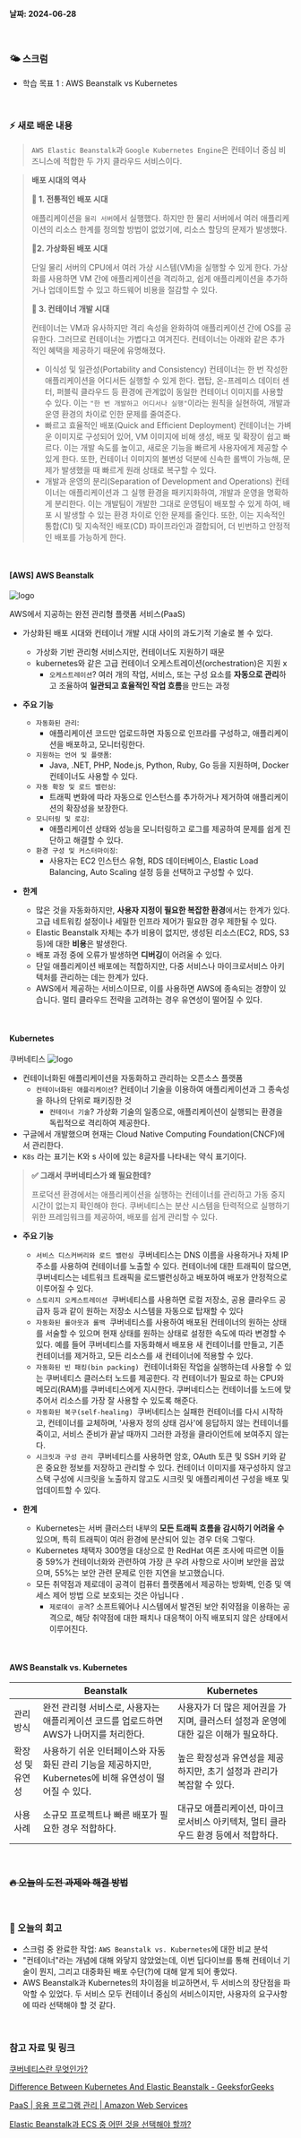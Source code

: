 #### 날짜: 2024-06-28

<br/>

### 🌤️ 스크럼

-   학습 목표 1 : AWS Beanstalk vs Kubernetes

<br/>

### ⚡️ 새로 배운 내용

> `AWS Elastic Beanstalk`과 `Google Kubernetes Engine`은 컨테이너 중심 비즈니스에 적합한 두 가지 클라우드 서비스이다.

> **배포 시대의 역사**
>
> **📍 1. 전통적인 배포 시대**
>
> 애플리케이션을 `물리 서버`에서 실행했다.
> 하지만 한 물리 서버에서 여러 애플리케이션의 리소스 한계를 정의할 방법이 없었기에, 리소스 할당의 문제가 발생했다.
>
> **📍2. 가상화된 배포 시대**
>
> 단일 물리 서버의 CPU에서 여러 가상 시스템(VM)을 실행할 수 있게 한다.
> 가상화를 사용하면 VM 간에 애플리케이션을 격리하고, 쉽게 애플리케이션을 추가하거나 업데이트할 수 있고 하드웨어 비용을 절감할 수 있다.
>
> **📍 3. 컨테이너 개발 시대**
>
> 컨테이너는 VM과 유사하지만 격리 속성을 완화하여 애플리케이션 간에 OS를 공유한다. 그러므로 컨테이너는 가볍다고 여겨진다.
> 컨테이너는 아래와 같은 추가적인 혜택을 제공하기 때문에 유명해졌다.
>
> -   이식성 및 일관성(Portability and Consistency)
>     컨테이너는 한 번 작성한 애플리케이션을 어디서든 실행할 수 있게 한다. 랩탑, 온-프레미스 데이터 센터, 퍼블릭 클라우드 등 환경에 관계없이 동일한 컨테이너 이미지를 사용할 수 있다. 이는 `"한 번 개발하고 어디서나 실행"`이라는 원칙을 실현하여, 개발과 운영 환경의 차이로 인한 문제를 줄여준다.
> -   빠르고 효율적인 배포(Quick and Efficient Deployment)
>     컨테이너는 가벼운 이미지로 구성되어 있어, VM 이미지에 비해 생성, 배포 및 확장이 쉽고 빠르다. 이는 개발 속도를 높이고, 새로운 기능을 빠르게 사용자에게 제공할 수 있게 한다. 또한, 컨테이너 이미지의 불변성 덕분에 신속한 롤백이 가능해, 문제가 발생했을 때 빠르게 원래 상태로 복구할 수 있다.
> -   개발과 운영의 분리(Separation of Development and Operations)
>     컨테이너는 애플리케이션과 그 실행 환경을 패키지화하여, 개발과 운영을 명확하게 분리한다. 이는 개발팀이 개발한 그대로 운영팀이 배포할 수 있게 하여, 배포 시 발생할 수 있는 환경 차이로 인한 문제를 줄인다. 또한, 이는 지속적인 통합(CI) 및 지속적인 배포(CD) 파이프라인과 결합되어, 더 빈번하고 안정적인 배포를 가능하게 한다.

<br/>

#### [AWS] AWS Beanstalk

![logo](img/20240628_1.png)

AWS에서 지공하는 완전 관리형 플랫폼 서비스(PaaS)

-   가상화된 배포 시대와 컨테이너 개발 시대 사이의 과도기적 기술로 볼 수 있다.

    -   가상화 기반 관리형 서비스지만, 컨테이너도 지원하기 때문
    -   kubernetes와 같은 고급 컨테이너 오케스트레이션(orchestration)은 지원 x
        -   `오케스트레이션`?
            여러 개의 작업, 서비스, 또는 구성 요소를 **자동으로 관리**하고 조율하여 **일관되고 효율적인 작업 흐름**을 만드는 과정

-   **주요 기능**

    -   `자동화된 관리`:
        -   애플리케이션 코드만 업로드하면 자동으로 인프라를 구성하고, 애플리케이션을 배포하고, 모니터링한다.
    -   `지원하는 언어 및 플랫폼`:
        -   Java, .NET, PHP, Node.js, Python, Ruby, Go 등을 지원하며, Docker 컨테이너도 사용할 수 있다.
    -   `자동 확장 및 로드 밸런싱`:
        -   트래픽 변화에 따라 자동으로 인스턴스를 추가하거나 제거하여 애플리케이션의 확장성을 보장한다.
    -   `모니터링 및 로깅`:
        -   애플리케이션 상태와 성능을 모니터링하고 로그를 제공하여 문제를 쉽게 진단하고 해결할 수 있다.
    -   `환경 구성 및 커스터마이징`:
        -   사용자는 EC2 인스턴스 유형, RDS 데이터베이스, Elastic Load Balancing, Auto Scaling 설정 등을 선택하고 구성할 수 있다.

-   **한계**

    -   많은 것을 자동화하지만, **사용자 지정이 필요한 복잡한 환경**에서는 한계가 있다. 고급 네트워킹 설정이나 세밀한 인프라 제어가 필요한 경우 제한될 수 있다.
    -   Elastic Beanstalk 자체는 추가 비용이 없지만, 생성된 리소스(EC2, RDS, S3 등)에 대한 **비용**은 발생한다.
    -   배포 과정 중에 오류가 발생하면 **디버깅**이 어려울 수 있다.
    -   단일 애플리케이션 배포에는 적합하지만, 다중 서비스나 마이크로서비스 아키텍처를 관리하는 데는 한계가 있다.
    -   AWS에서 제공하는 서비스이므로, 이를 사용하면 AWS에 종속되는 경향이 있습니다. 멀티 클라우드 전략을 고려하는 경우 유연성이 떨어질 수 있다.

<br/>

#### Kubernetes

쿠버네티스
![logo](img/20240628_2.png)

-   컨테이너화된 애플리케이션을 자동화하고 관리하는 오픈소스 플랫폼
    -   `컨테이너화된 애플리케이션`?
        컨테이너 기술을 이용하여 애플리케이션과 그 종속성을 하나의 단위로 패키징한 것
        -   `컨테이너 기술`?
            가상화 기술의 일종으로, 애플리케이션이 실행되는 환경을 독립적으로 격리하여 제공한다.
-   구글에서 개발했으며 현재는 Cloud Native Computing Foundation(CNCF)에서 관리한다.
-   `K8s` 라는 표기는 K와 s 사이에 있는 8글자를 나타내는 약식 표기이다.

> **✅ 그래서 쿠버네티스가 왜 필요한데?**
>
> 프로덕션 환경에서는 애플리케이션을 실행하는 컨테이너를 관리하고 가동 중지 시간이 없는지 확인해야 한다. 쿠버네티스는 분산 시스템을 탄력적으로 실행하기 위한 프레임워크를 제공하여, 배포를 쉽게 관리할 수 있다.

-   **주요 기능**

    -   `서비스 디스커버리와 로드 밸런싱` 
        쿠버네티스는 DNS 이름을 사용하거나 자체 IP 주소를 사용하여 컨테이너를 노출할 수 있다. 컨테이너에 대한 트래픽이 많으면, 쿠버네티스는 네트워크 트래픽을 로드밸런싱하고 배포하여 배포가 안정적으로 이루어질 수 있다.
    -   `스토리지 오케스트레이션` 
        쿠버네티스를 사용하면 로컬 저장소, 공용 클라우드 공급자 등과 같이 원하는 저장소 시스템을 자동으로 탑재할 수 있다
    -   `자동화된 롤아웃과 롤백` 
        쿠버네티스를 사용하여 배포된 컨테이너의 원하는 상태를 서술할 수 있으며 현재 상태를 원하는 상태로 설정한 속도에 따라 변경할 수 있다. 예를 들어 쿠버네티스를 자동화해서 배포용 새 컨테이너를 만들고, 기존 컨테이너를 제거하고, 모든 리소스를 새 컨테이너에 적용할 수 있다.
    -   `자동화된 빈 패킹(bin packing)` 
        컨테이너화된 작업을 실행하는데 사용할 수 있는 쿠버네티스 클러스터 노드를 제공한다. 각 컨테이너가 필요로 하는 CPU와 메모리(RAM)를 쿠버네티스에게 지시한다. 쿠버네티스는 컨테이너를 노드에 맞추어서 리소스를 가장 잘 사용할 수 있도록 해준다.
    -   `자동화된 복구(self-healing)` 
        쿠버네티스는 실패한 컨테이너를 다시 시작하고, 컨테이너를 교체하며, '사용자 정의 상태 검사'에 응답하지 않는 컨테이너를 죽이고, 서비스 준비가 끝날 때까지 그러한 과정을 클라이언트에 보여주지 않는다.
    -   `시크릿과 구성 관리` 
        쿠버네티스를 사용하면 암호, OAuth 토큰 및 SSH 키와 같은 중요한 정보를 저장하고 관리할 수 있다. 컨테이너 이미지를 재구성하지 않고 스택 구성에 시크릿을 노출하지 않고도 시크릿 및 애플리케이션 구성을 배포 및 업데이트할 수 있다.

-   **한계**

    -   Kubernetes는 서버 클러스터 내부의 **모든 트래픽 흐름을 감시하기 어려울 수** 있으며, 특히 트래픽이 여러 환경에 분산되어 있는 경우 더욱 그렇다.
    -   Kubernetes 채택자 300명을 대상으로 한 RedHat 여론 조사에 따르면 이들 중 59%가 컨테이너화와 관련하여 가장 큰 우려 사항으로 사이버 보안을 꼽았으며, 55%는 보안 관련 문제로 인한 지연을 보고했습니다.
    -   모든 취약점과 제로데이 공격이 컴퓨터 플랫폼에서 제공하는 방화벽, 인증 및 액세스 제어 방법 으로 보호되는 것은 아닙니다 .
        -   `제로데이 공격`?
            소프트웨어나 시스템에서 발견된 보안 취약점을 이용하는 공격으로, 해당 취약점에 대한 패치나 대응책이 아직 배포되지 않은 상태에서 이루어진다.

<br/>

#### AWS Beanstalk vs. Kubernetes

|                  | Beanstalk                                                                                              | Kubernetes                                                                          |
| ---------------- | ------------------------------------------------------------------------------------------------------ | ----------------------------------------------------------------------------------- |
| 관리 방식        | 완전 관리형 서비스로, 사용자는 애플리케이션 코드를 업로드하면 AWS가 나머지를 처리한다.                 | 사용자가 더 많은 제어권을 가지며, 클러스터 설정과 운영에 대한 깊은 이해가 필요하다. |
| 확장성 및 유연성 | 사용하기 쉬운 인터페이스와 자동화된 관리 기능을 제공하지만, Kubernetes에 비해 유연성이 떨어질 수 있다. | 높은 확장성과 유연성을 제공하지만, 초기 설정과 관리가 복잡할 수 있다.               |
| 사용 사례        | 소규모 프로젝트나 빠른 배포가 필요한 경우 적합하다.                                                    | 대규모 애플리케이션, 마이크로서비스 아키텍처, 멀티 클라우드 환경 등에서 적합하다.   |

<br/>

### ~~🔥 오늘의 도전 과제와 해결 방법~~

<br/>

### 🤔 오늘의 회고

-   스크럼 중 완료한 작업: `AWS Beanstalk vs. Kubernetes`에 대한 비교 분석
-   "컨테이너"라는 개념에 대해 와닿지 않았었는데, 이번 딥다이브를 통해 컨테이너 기술이 뭔지, 그리고 대중화된 배포 수단(?)에 대해 알게 되어 좋았다.
-   AWS Beanstalk과 Kubernetes의 차이점을 비교하면서, 두 서비스의 장단점을 파악할 수 있었다. 두 서비스 모두 컨테이너 중심의 서비스이지만, 사용자의 요구사항에 따라 선택해야 할 것 같다.

<br/>

### 참고 자료 및 링크

[쿠버네티스란 무엇인가?](https://kubernetes.io/ko/docs/concepts/overview/)

[Difference Between Kubernetes And Elastic Beanstalk - GeeksforGeeks](https://www.geeksforgeeks.org/difference-between-kubernetes-and-elastic-beanstalk/)

[PaaS | 응용 프로그램 관리 | Amazon Web Services](https://aws.amazon.com/ko/elasticbeanstalk/)

[Elastic Beanstalk과 ECS 중 어떤 것을 선택해야 할까?](https://park60.medium.com/elastic-beanstalk과-ecs-중-어떤-것을-선택해야-할까-8c9a9f362321)
